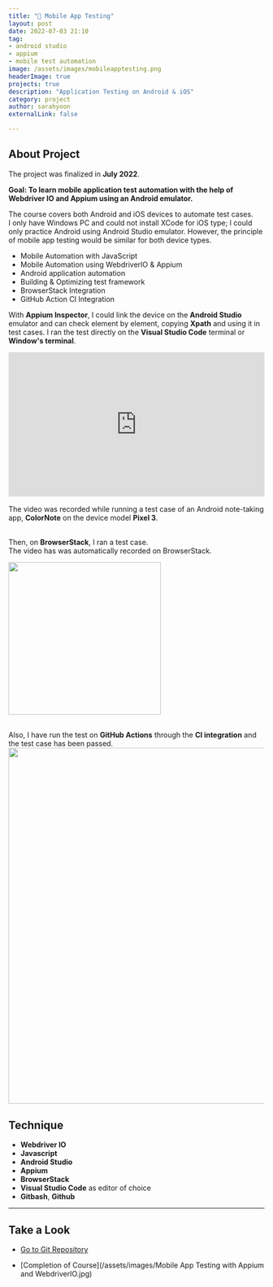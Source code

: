 ```yaml
---
title: "📱 Mobile App Testing" 
layout: post
date: 2022-07-03 21:10
tag: 
- android studio
- appium
- mobile test automation
image: /assets/images/mobileapptesting.png
headerImage: true
projects: true
description: "Application Testing on Android & iOS"
category: project
author: sarahyoon
externalLink: false

---
```


<!-- [Screenshot](/assets/images/jekyll.png) -->

## About Project

The project was finalized in **July 2022**.

**Goal: To learn mobile application test automation with the help of Webdriver IO and Appium using an Android emulator.**

The course covers both Android and iOS devices to automate test cases.
<br>I only have Windows PC and could not install XCode for iOS type; I could only practice Android using Android Studio emulator. However, the principle of mobile app testing would be similar for both device types.

- Mobile Automation with JavaScript
- Mobile Automation using WebdriverIO & Appium
-  Android application automation
-  Building & Optimizing test framework
-  BrowserStack Integration
-  GitHub Action CI Integration

<p>With <b>Appium Inspector</b>, I could link the device on the <b>Android Studio</b> emulator and can check element by element, copying <b>Xpath</b> and using it in test cases. I ran the test directly on the <b>Visual Studio Code</b> terminal or <b>Window's terminal</b>.</p>

<div style="padding:56.25% 0 0 0;position:relative;"><iframe src="https://player.vimeo.com/video/727446219?h=cdb901cb6b&amp;badge=0&amp;autopause=0&amp;player_id=0&amp;app_id=58479" frameborder="0" allow="autoplay; fullscreen; picture-in-picture" allowfullscreen style="position:absolute;top:0;left:0;width:100%;height:100%;" title="Test: creating &amp;amp; deleting a note"></iframe></div><script src="https://player.vimeo.com/api/player.js"></script>
<br>The video was recorded while running a test case of an Android note-taking app, <b>ColorNote</b> on the device model <b>Pixel 3</b>.


<p><br>Then, on <b>BrowserStack</b>, I ran a test case.
<br>The video has was automatically recorded on BrowserStack.</p>
<img src="/assets/videos/Browserstack_android_ColorNote App_adding_note_testcase_video.gif" height=300>

<br>Also, I have run the test on <b>GitHub Actions</b> through the <b>CI integration</b> and the test case has been passed.
<img src="/assets/videos/github action integration test run.gif" width=700>

## Technique

- **Webdriver IO**
- **Javascript**
- **Android Studio** 
- **Appium** 
- **BrowserStack**
- **Visual Studio Code** as editor of choice
- **Gitbash**, **Github**



---

## Take a Look
- [Go to Git Repository](https://github.com/morgenstern89/webdriverio-appium-course.git) 

- [Completion of Course](/assets/images/Mobile App Testing with Appium and WebdriverIO.jpg)


<!-- [Go to Git Repository](https://github.com/morgenstern89/morgenstern89.github.io.git)  -->

